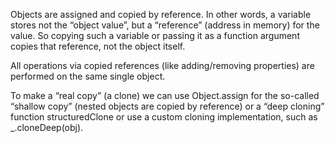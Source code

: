 Objects are assigned and copied by reference. In other words, a variable stores not the “object value”, but a “reference” (address in memory) for the value. So copying such a variable or passing it as a function argument copies that reference, not the object itself.

All operations via copied references (like adding/removing properties) are performed on the same single object.

To make a “real copy” (a clone) we can use Object.assign for the so-called “shallow copy” (nested objects are copied by reference) or a “deep cloning” function structuredClone or use a custom cloning implementation, such as \_.cloneDeep(obj).
